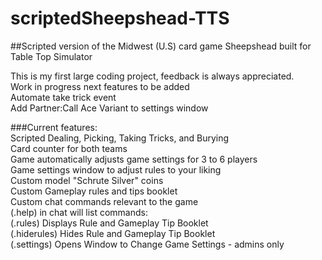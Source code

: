 # scriptedSheepshead-TTS  
##Scripted version of the Midwest (U.S) card game Sheepshead built for Table Top Simulator  

This is my first large coding project, feedback is always appreciated.  
Work in progress next features to be added  
  Automate take trick event  
  Add Partner:Call Ace Variant to settings window  

###Current features:  
Scripted Dealing, Picking, Taking Tricks, and Burying  
Card counter for both teams  
Game automatically adjusts game settings for 3 to 6 players  
Game settings window to adjust rules to your liking  
Custom model "Schrute Silver" coins  
Custom Gameplay rules and tips booklet  
Custom chat commands relevant to the game  
(.help) in chat will list commands:  
  (.rules) Displays Rule and Gameplay Tip Booklet  
  (.hiderules) Hides Rule and Gameplay Tip Booklet  
  (.settings) Opens Window to Change Game Settings - admins only  
